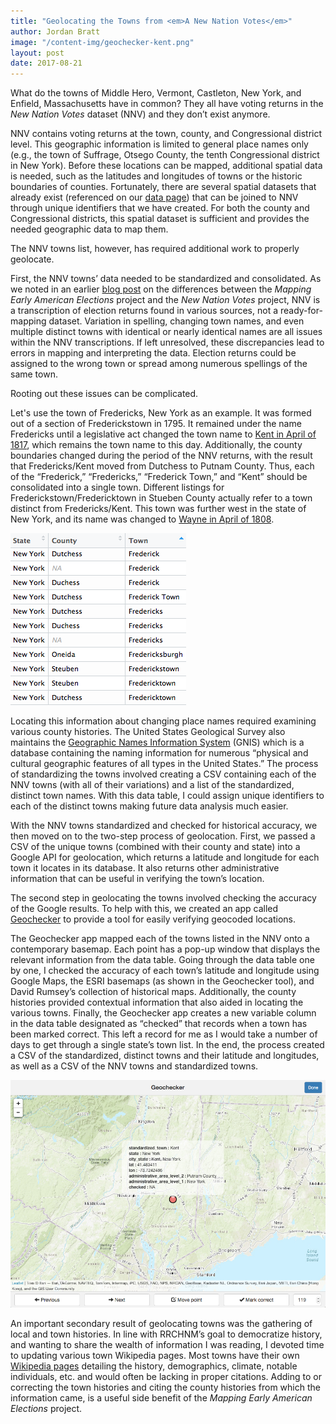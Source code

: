 ```yaml
---
title: "Geolocating the Towns from <em>A New Nation Votes</em>"
author: Jordan Bratt
image: "/content-img/geochecker-kent.png"
layout: post
date: 2017-08-21
---
```


What do the towns of Middle Hero, Vermont, Castleton, New York, and
Enfield, Massachusetts have in common? They all have voting returns in
the *New Nation Votes* dataset (NNV) and they don’t exist anymore.

NNV contains voting returns at the town, county, and Congressional
district level. This geographic information is limited to general place
names only (e.g., the town of Suffrage, Otsego County, the tenth
Congressional district in New York). Before these locations can be
mapped, additional spatial data is needed, such as the latitudes and
longitudes of towns or the historic boundaries of counties. Fortunately,
there are several spatial datasets that already exist (referenced on our
[data page](/data/)) that can be joined to NNV through unique identifiers that
we have created. For both the county and Congressional districts, this
spatial dataset is sufficient and provides the needed geographic data to
map them.

The NNV towns list, however, has required additional work to properly
geolocate.

First, the NNV towns’ data needed to be standardized and consolidated.
As we noted in an earlier [blog post](blog/2017/04/19/differences-with-nnv.html) on the differences between the
*Mapping Early American Elections* project and the *New Nation Votes*
project, NNV is a transcription of election returns found in various
sources, not a ready-for-mapping dataset. Variation in spelling,
changing town names, and even multiple distinct towns with identical or
nearly identical names are all issues within the NNV transcriptions. If
left unresolved, these discrepancies lead to errors in mapping and
interpreting the data. Election returns could be assigned to the wrong
town or spread among numerous spellings of the same town.

Rooting out these issues can be complicated.

Let's use the town of Fredericks, New York as an example. It was formed
out of a section of Frederickstown in 1795. It remained under the name
Fredericks until a legislative act changed the town name to [Kent in
April of 1817](https://archive.org/stream/historyofputnamc00pell#page/674/mode/2up), which remains the town name to this day. Additionally,
the county boundaries changed during the period of the NNV returns, with
the result that Fredericks/Kent moved from Dutchess to Putnam County.
Thus, each of the “Frederick,” “Fredericks,” “Frederick Town,” and
“Kent” should be consolidated into a single town. Different listings for
Frederickstown/Fredericktown in Stueben County actually refer to a town
distinct from Fredericks/Kent. This town was further west in the state
of New York, and its name was changed to [Wayne in April of 1808](https://archive.org/stream/historyofsteuben00clay#page/428/mode/2up).

![Listings for the town for Fredericks, New York, under various names.](/content-img/frederick-ny.png)

Locating this information about changing place names required examining
various county histories. The United States Geological Survey also
maintains the [Geographic Names Information System](https://geonames.usgs.gov/domestic/index.html) (GNIS) which is a
database containing the naming information for numerous “physical and
cultural geographic features of all types in the United States.” The
process of standardizing the towns involved creating a CSV containing
each of the NNV towns (with all of their variations) and a list of the
standardized, distinct town names. With this data table, I could assign
unique identifiers to each of the distinct towns making future data
analysis much easier.

With the NNV towns standardized and checked for historical accuracy, we
then moved on to the two-step process of geolocation. First, we passed a
CSV of the unique towns (combined with their county and state) into a
Google API for geolocation, which returns a latitude and longitude for
each town it locates in its database. It also returns other
administrative information that can be useful in verifying the town’s
location.

The second step in geolocating the towns involved checking the accuracy
of the Google results. To help with this, we created an app called
[Geochecker](https://github.com/lmullen/geochecker) to provide a tool for easily verifying geocoded locations.

The Geochecker app mapped each of the towns listed in the NNV onto a 
contemporary basemap. Each point has a pop-up window that displays the relevant 
information from the data table. Going through the data table one by one, I 
checked the accuracy of each town’s latitude and longitude using Google Maps, 
the ESRI basemaps (as shown in the Geochecker tool), and David Rumsey’s 
collection of historical maps. Additionally, the county histories provided 
contextual information that also aided in locating the various towns. Finally, 
the Geochecker app creates a new variable column in the data table designated 
as “checked” that records when a town has been marked correct. This left a 
record for me as I would take a number of days to get through a single state’s 
town list. In the end, the process created a CSV of the standardized, distinct 
towns and their latitude and longitudes, as well as a CSV of the NNV towns and 
standardized towns.

![An example of using the Geochecker app to verify a town's location.](/content-img/geochecker-kent.png)

An important secondary result of geolocating towns was the gathering of
local and town histories. In line with RRCHNM’s goal to democratize
history, and wanting to share the wealth of information I was reading, I
devoted time to updating various town Wikipedia pages. Most towns have
their own [Wikipedia pages](https://en.wikipedia.org/wiki/Vienna,_New_York) detailing the history, demographics,
climate, notable individuals, etc. and would often be lacking in proper
citations. Adding to or correcting the town histories and citing the
county histories from which the information came, is a useful side benefit of the *Mapping Early American Elections* project.
